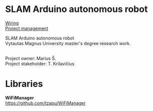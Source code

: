 # SLAM Arduino autonomous robot

[Wiring](http://l2jujq.axshare.com/#g=1&c=1&p=mvu_marius_s__master_degree_work_diagram)<br />
[Project management](https://tree.taiga.io/project/marius-s-arduino-and-esp8266-project/backlog)

SLAM Arduino autonomous robot<br />
Vytautas Magnus University master's degree research work.<br /><br />

Project owner: Marius Š.<br />
Project stakeholder: T. Krilavičius<br />

# Libraries
__WiFiManager__<br />
https://github.com/tzapu/WiFiManager
